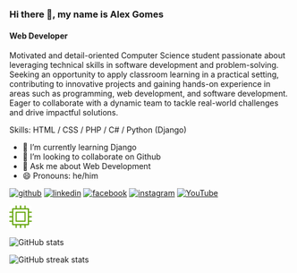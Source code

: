### Hi there 👋, my name is Alex Gomes
#### Web Developer
Motivated and detail-oriented Computer Science student passionate about leveraging technical skills in software development and problem-solving. Seeking an opportunity to apply classroom learning in a practical setting, contributing to innovative projects and gaining hands-on experience in areas such as programming, web development, and software development. Eager to collaborate with a dynamic team to tackle real-world challenges and drive impactful solutions.

Skills:  HTML / CSS / PHP / C# / Python (Django) 

- 🌱 I’m currently learning Django 
- 👯 I’m looking to collaborate on Github 
- 💬 Ask me about Web Development 
- 😄 Pronouns: he/him 


[<img src='https://cdn.jsdelivr.net/npm/simple-icons@3.0.1/icons/github.svg' alt='github' height='40'>](https://github.com/AlexGomes101)  [<img src='https://cdn.jsdelivr.net/npm/simple-icons@3.0.1/icons/linkedin.svg' alt='linkedin' height='40'>](https://www.linkedin.com/in/AlexG./)  [<img src='https://cdn.jsdelivr.net/npm/simple-icons@3.0.1/icons/facebook.svg' alt='facebook' height='40'>](https://www.facebook.com/https://www.facebook.com/AlexAugustineGomes/)  [<img src='https://cdn.jsdelivr.net/npm/simple-icons@3.0.1/icons/instagram.svg' alt='instagram' height='40'>](https://www.instagram.com/nongragram/)  [<img src='https://cdn.jsdelivr.net/npm/simple-icons@3.0.1/icons/youtube.svg' alt='YouTube' height='40'>](https://www.youtube.com/channel/alexaugustinegomes)  

<a href='https://docs.github.com/en/developers'><img src='https://raw.githubusercontent.com/acervenky/animated-github-badges/master/assets/devbadge.gif' width='40' height='40'></a> 

![GitHub stats](https://github-readme-stats.vercel.app/api?username=AlexGomes101&show_icons=true)  

![GitHub streak stats](https://streak-stats.demolab.com/?user=AlexGomes101)  

